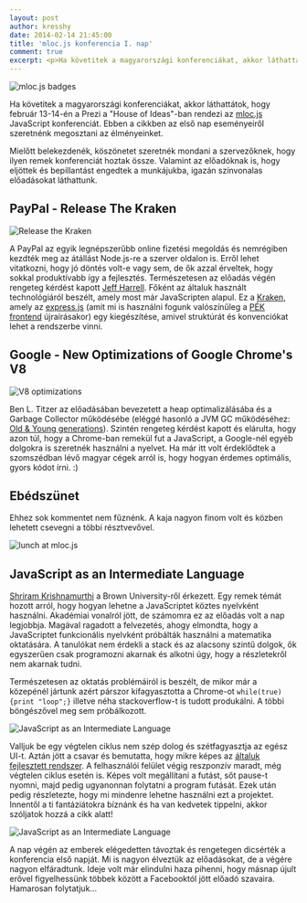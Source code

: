 ```yaml
---
layout: post
author: kresshy
date: 2014-02-14 21:45:00
title: 'mloc.js konferencia I. nap'
comment: true
excerpt: <p>Ha követitek a magyarországi konferenciákat, akkor láthattátok, hogy február 13-14-én a Prezi a "House of Ideas"-ban rendezi az <a href="http://mloc-js.com/2014/">mloc.js</a> JavaScript konferenciát. Ebben a cikkben az első nap eseményeiről szeretnénk megosztani az élményeinket.</p>
---
```


![mloc.js badges](https://dl.dropboxusercontent.com/u/31443466/2014-02-13%2013.10.06.jpg)

Ha követitek a magyarországi konferenciákat, akkor láthattátok, hogy február 13-14-én a Prezi a "House of Ideas"-ban rendezi az [mloc.js](http://mloc-js.com/2014/) JavaScript konferenciát. Ebben a cikkben az első nap eseményeiről szeretnénk megosztani az élményeinket.

Mielőtt belekezdenék, köszönetet szeretnék mondani a szervezőknek, hogy ilyen remek konferenciát hoztak össze. Valamint az előadóknak is, hogy eljöttek és bepillantást engedtek a munkájukba, igazán színvonalas előadásokat láthattunk.

## PayPal - Release The Kraken

![Release the Kraken](https://dl.dropboxusercontent.com/u/31443466/2014-02-13%2010.31.11.jpg)

A PayPal az egyik legnépszerűbb online fizetési megoldás és nemrégiben kezdték meg az átállást Node.js-re a szerver oldalon is. Erről lehet vitatkozni, hogy jó döntés volt-e vagy sem, de ők azzal érveltek, hogy sokkal produktívabb így a fejlesztés. Természetesen az előadás végén rengeteg kérdést kapott [Jeff Harrell](https://twitter.com/juxtajeff). Főként az általuk használt technológiáról beszélt, amely most már JavaScripten alapul. Ez a [Kraken](https://github.com/paypal/kraken-js), amely az [express.js](http://expressjs.com/) (amit mi is használni fogunk valószínűleg a [PÉK frontend]() újraírásakor) egy kiegészítése, amivel struktúrát és konvenciókat lehet a rendszerbe vinni.

## Google - New Optimizations of Google Chrome's V8

![V8 optimizations](https://dl.dropboxusercontent.com/u/31443466/2014-02-13%2011.53.22.jpg)

Ben L. Titzer az előadásában bevezetett a heap optimalizálásába és a Garbage Collector működésébe (eléggé hasonló a JVM GC működéséhez: [Old & Young generations](http://www.cubrid.org/blog/dev-platform/understanding-java-garbage-collection/)). Szintén rengeteg kérdést kapott és elárulta, hogy azon túl, hogy a Chrome-ban remekül fut a JavaScript, a Google-nél egyéb dolgokra is szeretnék használni a nyelvet. Ha már itt volt érdeklődtek a szomszédban lévő magyar cégek arról is, hogy hogyan érdemes optimális, gyors kódot írni. :)

## Ebédszünet

Ehhez sok kommentet nem fűznénk. A kaja nagyon finom volt és közben lehetett csevegni a többi résztvevővel.

![lunch at mloc.js](https://dl.dropboxusercontent.com/u/31443466/2014-02-13%2013.51.37.jpg)

## JavaScript as an Intermediate Language

[Shriram Krishnamurthi](https://twitter.com/ShriramKMurthi) a Brown University-ről érkezett. Egy remek témát hozott arról, hogy hogyan lehetne a JavaScriptet köztes nyelvként használni. Akadémiai vonalról jött, de számomra ez az előadás volt a nap legjobbja. Magával ragadott a felvezetés, ahogy elmondta, hogy a JavaScriptet funkcionális nyelvként próbálták használni a matematika oktatására. A tanulókat nem érdekli a stack és az alacsony szintű dolgok, ők egyszerűen csak programozni akarnak és alkotni úgy, hogy a részletekről nem akarnak tudni.

Természetesen az oktatás problémáiról is beszélt, de mikor már a közepénél jártunk azért párszor kifagyasztotta a Chrome-ot `while(true){print "loop";}` illetve néha stackoverflow-t is tudott produkálni. A többi böngészővel meg sem próbálkozott.

![JavaScript as an Intermediate Language](https://dl.dropboxusercontent.com/u/31443466/2014-02-13%2015.14.51.jpg)

Valljuk be egy végtelen ciklus nem szép dolog és szétfagyasztja az egész UI-t. Aztán jött a csavar és bemutatta, hogy mikre képes az [általuk fejlesztett rendszer](http://www.pyret.org/). A felhasználói felület végig reszponzív maradt, még végtelen ciklus esetén is. Képes volt megállítani a futást, sőt pause-t nyomni, majd pedig ugyanonnan folytatni a program futását. Ezek után pedig részletezte, hogy mi mindenre lehetne használni ezt a projektet. Innentől a ti fantáziátokra bíznánk és ha van kedvetek tippelni, akkor szóljatok hozzá a cikk alatt!

![JavaScript as an Intermediate Language](https://dl.dropboxusercontent.com/u/31443466/2014-02-13%2015.16.04.jpg)

A nap végén az emberek elégedetten távoztak és rengetegen dicsérték a konferencia első napját. Mi is nagyon élveztük az előadásokat, de a végére nagyon elfáradtunk. Ideje volt már elindulni haza pihenni, hogy másnap újult erővel figyelhessünk többek között a Facebooktól jött előadó szavaira. Hamarosan folytatjuk...

